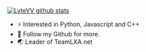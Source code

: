 [![LyteVV github stats](https://github-readme-stats.vercel.app/api?username=LyteVV1401&count_private=true&show_icons=true&theme=radical&hide_rank=false)](https://github.com/LyteVV/github-readme-stats)
- :zap: Interested in Python, Javascript and C++
- 🌱 Follow my Github for more.
- 🌏 Leader of TeamLXA.net
